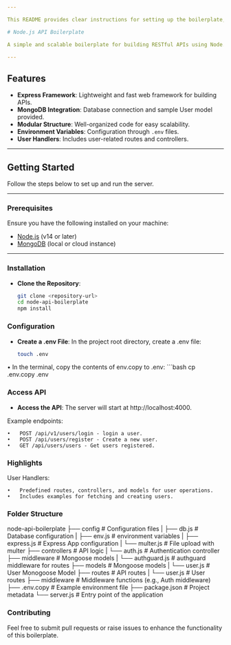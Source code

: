 ```yaml
---

This README provides clear instructions for setting up the boilerplate, running the server, and understanding its structure and features.

# Node.js API Boilerplate

A simple and scalable boilerplate for building RESTful APIs using Node.js, Express, and MongoDB. This boilerplate includes user handlers with predefined routes, controllers, and a model for efficient API development.

---
```


## Features

- **Express Framework**: Lightweight and fast web framework for building APIs.
- **MongoDB Integration**: Database connection and sample User model provided.
- **Modular Structure**: Well-organized code for easy scalability.
- **Environment Variables**: Configuration through `.env` files.
- **User Handlers**: Includes user-related routes and controllers.

---

## Getting Started

Follow the steps below to set up and run the server.

---

### Prerequisites

Ensure you have the following installed on your machine:

- [Node.js](https://nodejs.org/) (v14 or later)
- [MongoDB](https://www.mongodb.com/) (local or cloud instance)

---

### Installation

- **Clone the Repository**:
   ```bash
   git clone <repository-url>
   cd node-api-boilerplate
   npm install

### Configuration
- **Create a .env File**:
In the project root directory, create a .env file:
    ```bash
    touch .env

•	In the terminal, copy the contents of env.copy to .env:
    ```bash
    cp .env.copy .env

### Access API
- **Access the API**:
The server will start at http://localhost:4000.

Example endpoints:

	•	POST /api/v1/users/login - login a user.
	•	POST /api/users/register - Create a new user.
    •	GET /api/users/users - Get users registered.

### Highlights

User Handlers:

	•	Predefined routes, controllers, and models for user operations.
	•	Includes examples for fetching and creating users.

### Folder Structure

node-api-boilerplate
  ├── config        # Configuration files
  | ├── db.js        # Database configuration
  | ├── env.js        # environment variables
  | ├── express.js        # Express App configuration
  | └── multer.js        # File upload with multer
  ├── controllers   # API logic
  | └── auth.js        # Authentication controller
  ├── middleware        # Mongoose models
  | └── authguard.js        # authguard middleware for routes
  ├── models        # Mongoose models
  | └── user.js        # User Monogoose Model
  ├── routes        # API routes
  | └── user.js        # User routes
  ├── middleware    # Middleware functions (e.g., Auth middleware)
  ├── .env.copy         # Example environment file
  ├── package.json      # Project metadata
  └── server.js         # Entry point of the application

### Contributing

Feel free to submit pull requests or raise issues to enhance the functionality of this boilerplate.
